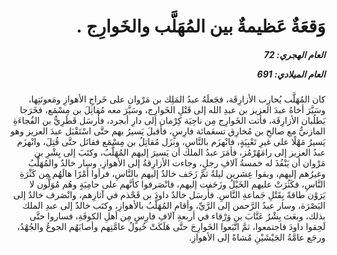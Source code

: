 <h1 dir="rtl">وَقعَةٌ عَظيمةٌ بين المُهَلَّب والخَوارِج .</h1>

<h5 dir="rtl">العام الهجري:  72

العام الميلادي: 691

</h5>

<p dir="rtl">كان المُهَلَّب يُحارِب الأزارِقَة، فجَعلَهُ عبدُ المَلِك بن مَرْوان على خَراجِ الأهوازِ ومَعونَتِها، وسَيَّرَ أخاهُ عبدَ العزيز بن عبدِ الله إلى قَتْلِ الخَوارِج، وسَيَّرَ معه مُقاتِلَ بن مِسْمَع، فخَرَجا يَطلُبان الأزارِقَة، فأتت الخَوارِج مِن ناحِيَة كِرْمان إلى دارِ أبجرد، فأَرسَل قَطَرِيُّ بن الفُجاءَةِ المازنيُّ مع صالحِ بن مُخارِق تسعَمائة فارِسٍ، فأقبلَ يَسيرُ بهم حتَّى اسْتَقْبَل عبدَ العزيز وهو يَسيرُ مَهْلًا على غيرِ تَعْبِيَةٍ، فانْهزَم بالنَّاسِ، ونزَل مُقاتِلُ بن مِسْمَع فقاتَل حتَّى قُتِلَ، وانْهزَم عبدُ العزيز إلى رامَهُرْمُز، فأمَرَ عبدُ الملك أن يَسيرَ إليهم المُهَلَّبُ، وكتَبَ إلى بِشْرِ بن مَرْوان أن يَنْفُذَ له خمسةُ آلافِ رجلٍ، وجاءت الأزارِقةُ إلى الأهوازِ، وسار خالدٌ والمُهَلَّبُ وغيرُهم إليهم، وبقوا عِشرين ليلةً ثمَّ زَحَف خالدٌ إليهم بالنَّاسِ، فرأوا أَمْرًا هالَهُم مِن كَثْرَةِ النَّاسِ، فكَثُرَتْ عليهم الخَيْلُ وزَحَفت إليهم، فانْصَرفوا كأنَّهم على حامِيَةٍ وهُم مُوَلُّون لا يَرَوْن طاقةً بِقَتْلِ جَماعةِ النَّاسِ. فأَرسَل خالدٌ داودَ بن قَحْذم في آثارِهم، وانْصَرف خالدٌ إلى البَصْرَة، وسار عبدُ الرَّحمن إلى الرَّيِّ، وأقام المُهَلَّبُ بالأهوازِ، وكتَب خالدٌ إلى عبدِ الملك بذلك، وبعَث بِشْرٌ عَتَّابَ بن وَرْقاء في أربعةِ آلافِ فارِسٍ مِن أهلِ الكوفَةِ، فساروا حتَّى لَحِقوا داودَ فاجتمعوا، ثمَّ اتَّبَعوا الخَوارِجَ حتَّى هَلَكَتْ خُيولُ عامَّتِهم وأصابَهُم الجوعُ والجُهْدُ، ورجَع عامَّةُ الجَيْشَيْنِ مُشاةً إلى الأهوازِ.</p></br>

